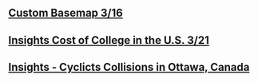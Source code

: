 ## [Custom Basemap 3/16](https://snizan.github.io/GISPortfolio/InClass316.html)
## [Insights Cost of College in the U.S. 3/21](https://snizan.github.io/GISPortfolio/InClass321.html)
## [Insights - Cyclicts Collisions in Ottawa, Canada](https://snizan.github.io/GISPortfolio/InClass323.html)
